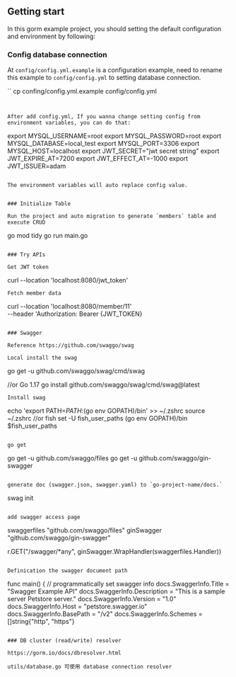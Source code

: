 ## Getting start

In this gorm example project, you should setting the default configuration and environment by following:

### Config database connection

At `config/config.yml.example` is a configuration example, need to rename this example to `config/config.yml` to setting database connection.

``
cp confing/config.yml.example config/config.yml
```


After add config.yml, If you wanna change setting config from environment variables, you can do that:

```
export MYSQL_USERNAME=root
export MYSQL_PASSWORD=root
export MYSQL_DATABASE=local_test
export MYSQL_PORT=3306
export MYSQL_HOST=localhost
export JWT_SECRET="jwt secret string"
export JWT_EXPIRE_AT=7200
export JWT_EFFECT_AT=-1000
export JWT_ISSUER=adam
```

The environment variables will auto replace config value.


### Initialize Table

Run the project and auto migration to generate `members` table and execute CRUD 

```
go mod tidy
go run main.go
```

### Try APIs

Get JWT token
```
curl --location 'localhost:8080/jwt_token'
```
Fetch member data
```
curl --location 'localhost:8080/member/11' \
--header 'Authorization: Bearer {JWT_TOKEN}
```

### Swagger

Reference https://github.com/swaggo/swag

Local install the swag
```
go get -u github.com/swaggo/swag/cmd/swag

//or Go 1.17
go install github.com/swaggo/swag/cmd/swag@latest

```
Install swag 
```
echo 'export PATH=$PATH:$(go env GOPATH)/bin' >> ~/.zshrc
source ~/.zshrc
//or fish
set -U fish_user_paths (go env GOPATH)/bin $fish_user_paths
```

go get

```
go get -u github.com/swaggo/files
go get -u github.com/swaggo/gin-swagger
```

generate doc (swagger.json, swagger.yaml) to `go-project-name/docs.`

```
swag init
```

add swagger access page

```
swaggerfiles "github.com/swaggo/files"
ginSwagger "github.com/swaggo/gin-swagger"

r.GET("/swagger/*any", ginSwagger.WrapHandler(swaggerfiles.Handler))
```

Definication the swagger document path

```

func main() {
	// programmatically set swagger info
	docs.SwaggerInfo.Title = "Swagger Example API"
	docs.SwaggerInfo.Description = "This is a sample server Petstore server."
	docs.SwaggerInfo.Version = "1.0"
	docs.SwaggerInfo.Host = "petstore.swagger.io"
	docs.SwaggerInfo.BasePath = "/v2"
	docs.SwaggerInfo.Schemes = []string{"http", "https"}
```

### DB cluster (read/write) resolver

https://gorm.io/docs/dbresolver.html

utils/database.go 可使用 database connection resolver 
